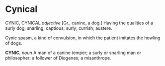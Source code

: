 # Cynical

CYNIC, CYNICAL _adjective_ \[Gr., canine, a dog.\] Having the qualities of a surly dog; snarling; captious; surly; currish; austere.

Cynic spasm, a kind of convulsion, in which the patient imitates the howling of dogs.

**CYNIC**, _noun_ A man of a canine temper; a surly or snarling man or philosopher; a follower of Diogenes; a misanthrope.